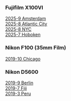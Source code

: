 ### Fujifilm X100VI
<a href="{{ site.baseurl }}/pics/2025-9-amsterdam/"> 2025-9 Amsterdam</a><br>
<a href="{{ site.baseurl }}/pics/2025-8-atlantic-city/"> 2025-8 Atlantic City</a><br>
<a href="{{ site.baseurl }}/pics/2025-8-nyc/"> 2025-8 NYC </a><br>
<a href="{{ site.baseurl }}/pics/2025-7-hoboken/"> 2025-7 Hoboken </a><br>

### Nikon F100 (35mm Film)
<a href="{{ site.baseurl }}/pics/2019-10-chicago/"> 2019-10 Chicago </a><br>

### Nikon D5600
<a href="{{ site.baseurl }}/pics/2019-9-berlin/"> 2019-9 Berlin </a><br>
<a href="{{ site.baseurl }}/pics/2019-7-fiji/"> 2019-7 Fiji </a><br>
<a href="{{ site.baseurl }}/pics/2019-3-peru/"> 2019-3 Peru </a><br>
